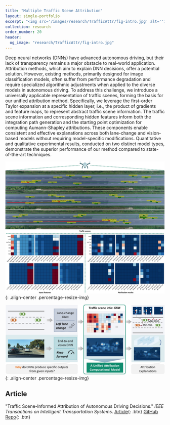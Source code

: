 ```yaml
---
title: "Multiple Traffic Scene Attribution"
layout: single-portfolio
excerpt: "<img src='/images/research/TrafficAttr/fig-intro.jpg' alt=''>"
collection: research
order_number: 20
header: 
  og_image: "research/TrafficAttr/fig-intro.jpg"
---
```


Deep neural networks (DNNs) have advanced autonomous driving, but their lack of transparency remains a major obstacle to real-world application. Attribution methods, which aim to explain DNN decisions, offer a potential solution. However, existing methods, primarily designed for image classification models, often suffer from performance degradation and require specialized algorithmic adjustments when applied to the diverse models in autonomous driving. To address this challenge, we introduce a universally applicable representation of traffic scenes, forming the basis for our unified attribution method. Specifically, we leverage the first-order Taylor expansion at a specific hidden layer, i.e., the product of gradients and feature maps, to represent abstract traffic scene information. The traffic scene information and corresponding hidden features inform both the integration path generation and the starting point optimization for computing Aumann-Shapley attributions. These components enable consistent and effective explanations across both lane-change and vision-based models without requiring model-specific modifications. Quantitative and qualitative experimental results, conducted on two distinct model types, demonstrate the superior performance of our method compared to state-of-the-art techniques.

![](/images/research/TrafficAttr/fig-lcattr.jpg){: .align-center .percentage-resize-img}

![](/images/research/TrafficAttr/fig-intro.jpg){: .align-center .percentage-resize-img}

## Article
"Traffic Scene-Informed Attribution of Autonomous Driving Decisions." *IEEE Transactions on Intelligent Transportation Systems*. [Article](https://ieeexplore.ieee.org/document/10927619){: .btn} [GitHub Repo](https://github.com/GlowingHorse/){: .btn}
